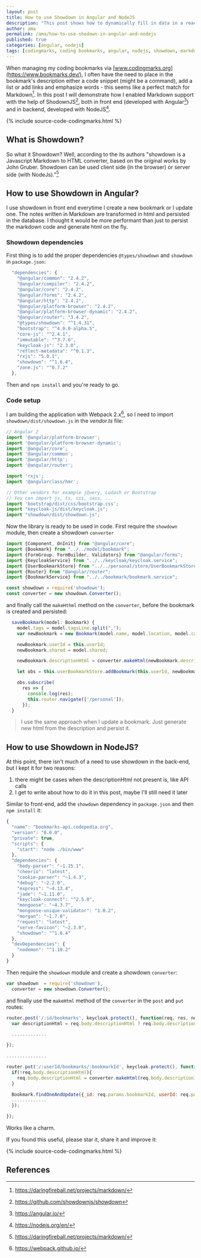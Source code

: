 ```yaml
---
layout: post
title: How to use Showdown in Angular and NodeJS
description: "This post shows how to dynamically fill in data in a reactive form field, based on other field's data"
author: ama
permalink: /ama/how-to-use-shodown-in-angular-and-nodejs
published: true
categories: [angular, nodejs]
tags: [codingmarks, coding bookmarks, angular, nodejs, showdown, markdown]
---
```


When managing my coding bookmarks via [www.codingmarks.org](https://www.bookmarks.dev/), I often have the need to place in the bookmark's description either a code snippet (might be a command), add a list or add links and emphasize words - this seems like a perfect match for Markdown[^1]. In this post I will demonstrate how I enabled Markdown support with the help of ShodownJS[^2], both in front end (developed with Angular[^3]) and in backend, developed with NodeJS[^4].

[^1]: <https://daringfireball.net/projects/markdown/>
[^2]: <https://github.com/showdownjs/showdown>
[^3]: <https://angular.io/>
[^4]: <https://nodejs.org/en/>

{% include source-code-codingmarks.html %}

<!--more-->

## What is Showdown?
So what it Showdown? Well, according to the its authors "showdown is a Javascript Markdown to HTML converter, based on the original works by John Gruber. Showdown can be used client side (in the browser) or server side (with NodeJs)."[^1]

## How to use Showdown in Angular?

I use showdown in front end everytime I create a new bookmark or I update one. The notes written in Markdown are transformed in html and persisted in the database. I thought it would be more performant than just to persist the markdown code
 and generate html on the fly.

### Showdown dependencies

First thing is to add the proper dependencies `@types/showdown` and `showdown` in `package.json`:

```js
  "dependencies": {
    "@angular/common": "2.4.2",
    "@angular/compiler": "2.4.2",
    "@angular/core": "2.4.2",
    "@angular/forms": "2.4.2",
    "@angular/http": "2.4.2",
    "@angular/platform-browser": "2.4.2",
    "@angular/platform-browser-dynamic": "2.4.2",
    "@angular/router": "3.4.2",
    "@types/showdown": "^1.4.31",
    "bootstrap": "^4.0.0-alpha.5",
    "core-js": "^2.4.1",
    "immutable": "^3.7.6",
    "keycloak-js": "2.3.0",
    "reflect-metadata": "^0.1.3",
    "rxjs": "5.0.1",
    "showdown": "^1.6.4",
    "zone.js": "^0.7.2"
  },
```

Then  and `npm install` and you're ready to go.

### Code setup

I am building the application with Webpack 2.x[^5], so I need to import `showdown/dist/showdown.js` in the _vendor.ts_ file:

[^5]: <https://webpack.github.io/>

```typescript
// Angular 2
import '@angular/platform-browser';
import '@angular/platform-browser-dynamic';
import '@angular/core';
import '@angular/common';
import '@angular/http';
import '@angular/router';

import 'rxjs';
import '@angularclass/hmr';

// Other vendors for example jQuery, Lodash or Bootstrap
// You can import js, ts, css, sass, ...
import 'bootstrap/dist/css/bootstrap.css';
import "keycloak-js/dist/keycloak.js";
import "showdown/dist/showdown.js";
```

Now the library is ready to be used in code. First require the `showdown` module, then create a  showdown `converter`

```typescript
import {Component, OnInit} from "@angular/core";
import {Bookmark} from "../../model/bookmark";
import {FormGroup, FormBuilder, Validators} from "@angular/forms";
import {KeycloakService} from "../../keycloak/keycloak.service";
import {UserBookmarkStore} from "../../personal/store/UserBookmarkStore";
import {Router} from "@angular/router";
import {BookmarkService} from "../../bookmark/bookmark.service";

const showdown = require('showdown');
const converter = new showdown.Converter();
```

and finally call the `makeHthml` method on the `converter`, before the bookmark is created and persisted:

```typescript
  saveBookmark(model: Bookmark) {
    model.tags = model.tagsLine.split(",");
    var newBookmark = new Bookmark(model.name, model.location, model.category,model.tagsLine.split(","), model.description, null);

    newBookmark.userId = this.userId;
    newBookmark.shared = model.shared;

    newBookmark.descriptionHtml = converter.makeHtml(newBookmark.description);

    let obs = this.userBookmarkStore.addBookmark(this.userId, newBookmark);

    obs.subscribe(
      res => {
        console.log(res);
        this.router.navigate(['/personal']);
      });
  }
```

> I use the same approach when I update a bookmark. Just generate new html from the description and persist it.

## How to use Showdown in NodeJS?

At this point, there isn't much of a need to use showdown in the back-end, but I kept it for two reasons:

1. there might be cases when the descriptionHtml not present is, like API calls
2. I get to write about how to do it in this post, maybe I'll still need it later

Similar to front-end, add the `showdown` dependency in `package.json` and then `npm install` it:

```javascript
{
  "name": "bookmarks-api.codepedia.org",
  "version": "0.0.0",
  "private": true,
  "scripts": {
    "start": "node ./bin/www"
  },
  "dependencies": {
    "body-parser": "~1.15.1",
    "cheerio": "latest",
    "cookie-parser": "~1.4.3",
    "debug": "~2.2.0",
    "express": "~4.13.4",
    "jade": "~1.11.0",
    "keycloak-connect": "^2.5.0",
    "mongoose": "~4.3.7",
    "mongoose-unique-validator": "1.0.2",
    "morgan": "~1.7.0",
    "request": "latest",
    "serve-favicon": "~2.3.0",
    "showdown": "^1.6.4"
  },
  "devDependencies": {
    "nodemon": "^1.10.2"
  }
}
```

Then require the `showdown` module and create a showdown `converter`:

```javascript
var showdown  = require('showdown'),
  converter = new showdown.Converter();
```

and finally use the `makeHtml` method of the  `converter` in the `post` and `put` routes:

```javascript
router.post('/:id/bookmarks', keycloak.protect(), function(req, res, next){
  var descriptionHtml = req.body.descriptionHtml ? req.body.descriptionHtml: converter.makeHtml(req.body.description);

  .............

});

...............

router.put('/:userId/bookmarks/:bookmarkId', keycloak.protect(), function(req, res, next) {
  if(!req.body.descriptionHtml){
    req.body.descriptionHtml = converter.makeHtml(req.body.description);
  }

  Bookmark.findOneAndUpdate({_id: req.params.bookmarkId, userId: req.params.userId}, req.body, {new: true}, function(err, bookmark){
  .............
  });

});
```

Works like a charm.

If you found this useful, please star it, share it and improve it:

{% include source-code-codingmarks.html %}

## References
